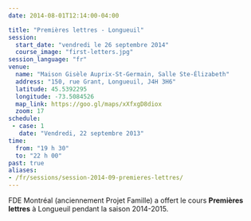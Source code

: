 ```yaml
---
date: 2014-08-01T12:14:00-04:00

title: "Premières lettres - Longueuil"
session:
  start_date: "vendredi le 26 septembre 2014"
  course_image: "first-letters.jpg"
session_language: "fr"
venue:
  name: "Maison Gisèle Auprix-St-Germain, Salle Ste-Élizabeth"
  address: "150, rue Grant, Longueuil, J4H 3H6"
  latitude: 45.5392295
  longitude: -73.5084526
  map_link: https://goo.gl/maps/xXfxgD8diox
  zoom: 17
schedule:
 - case: 1
   date: "Vendredi, 22 septembre 2013"
time:
  from: "19 h 30"
  to: "22 h 00"
past: true
aliases:
- /fr/sessions/session-2014-09-premieres-lettres/
---
```


FDE Montréal (anciennement Projet Famille) a offert le cours **Premières lettres** à
Longueuil pendant la saison 2014-2015.
